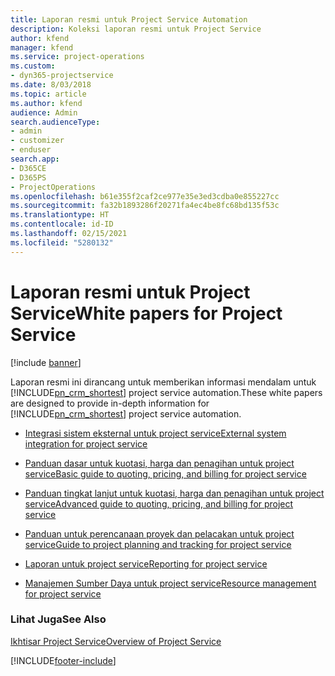 ```yaml
---
title: Laporan resmi untuk Project Service Automation
description: Koleksi laporan resmi untuk Project Service
author: kfend
manager: kfend
ms.service: project-operations
ms.custom:
- dyn365-projectservice
ms.date: 8/03/2018
ms.topic: article
ms.author: kfend
audience: Admin
search.audienceType:
- admin
- customizer
- enduser
search.app:
- D365CE
- D365PS
- ProjectOperations
ms.openlocfilehash: b61e355f2caf2ce977e35e3ed3cdba0e855227cc
ms.sourcegitcommit: fa32b1893286f20271fa4ec4be8fc68bd135f53c
ms.translationtype: HT
ms.contentlocale: id-ID
ms.lasthandoff: 02/15/2021
ms.locfileid: "5280132"
---
```

# <a name="white-papers-for-project-service"></a><span data-ttu-id="589ba-103">Laporan resmi untuk Project Service</span><span class="sxs-lookup"><span data-stu-id="589ba-103">White papers for Project Service</span></span>

[!include [banner](../includes/psa-now-project-operations.md)]

<span data-ttu-id="589ba-104">Laporan resmi ini dirancang untuk memberikan informasi mendalam untuk [!INCLUDE[pn_crm_shortest](../includes/pn-crm-shortest.md)] project service automation.</span><span class="sxs-lookup"><span data-stu-id="589ba-104">These white papers are designed to provide in-depth information for [!INCLUDE[pn_crm_shortest](../includes/pn-crm-shortest.md)] project service automation.</span></span>

-   [<span data-ttu-id="589ba-105">Integrasi sistem eksternal untuk project service</span><span class="sxs-lookup"><span data-stu-id="589ba-105">External system integration for project service</span></span>](https://go.microsoft.com/fwlink/?LinkId=825445)

-   [<span data-ttu-id="589ba-106">Panduan dasar untuk kuotasi, harga dan penagihan untuk project service</span><span class="sxs-lookup"><span data-stu-id="589ba-106">Basic guide to quoting, pricing, and billing for project service</span></span>](https://go.microsoft.com/fwlink/?LinkId=825241)

-   [<span data-ttu-id="589ba-107">Panduan tingkat lanjut untuk kuotasi, harga dan penagihan untuk project service</span><span class="sxs-lookup"><span data-stu-id="589ba-107">Advanced guide to quoting, pricing, and billing for project service</span></span>](https://go.microsoft.com/fwlink/?LinkId=825242)

-   [<span data-ttu-id="589ba-108">Panduan untuk perencanaan proyek dan pelacakan untuk project service</span><span class="sxs-lookup"><span data-stu-id="589ba-108">Guide to project planning and tracking for project service</span></span>](https://go.microsoft.com/fwlink/?LinkId=825243)

-   [<span data-ttu-id="589ba-109">Laporan untuk project service</span><span class="sxs-lookup"><span data-stu-id="589ba-109">Reporting for project service</span></span>](https://go.microsoft.com/fwlink/?LinkId=825446)

-   [<span data-ttu-id="589ba-110">Manajemen Sumber Daya untuk project service</span><span class="sxs-lookup"><span data-stu-id="589ba-110">Resource management for project service</span></span>](https://go.microsoft.com/fwlink/?LinkId=825244)

### <a name="see-also"></a><span data-ttu-id="589ba-111">Lihat Juga</span><span class="sxs-lookup"><span data-stu-id="589ba-111">See Also</span></span>
 [<span data-ttu-id="589ba-112">Ikhtisar Project Service</span><span class="sxs-lookup"><span data-stu-id="589ba-112">Overview of Project Service</span></span>](../psa/overview.md)


[!INCLUDE[footer-include](../includes/footer-banner.md)]